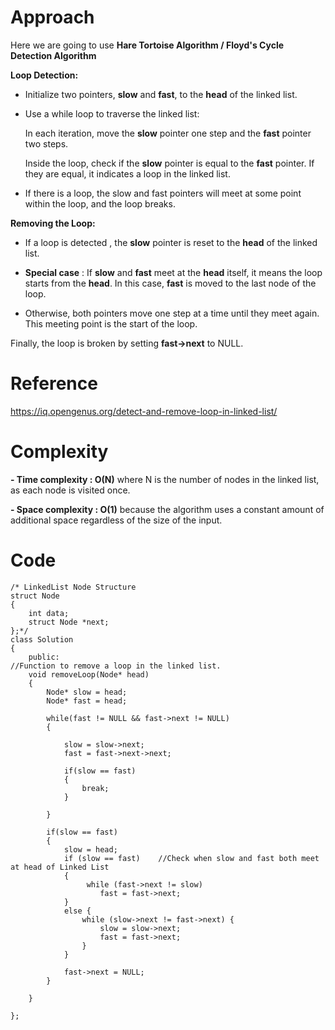 # Approach
Here we are going to use **Hare Tortoise Algorithm / Floyd's Cycle Detection Algorithm** 

**Loop Detection:**

- Initialize two pointers, **slow** and **fast**, to the **head** of the linked list.

- Use a while loop to traverse the linked list:

  In each iteration, move the **slow** pointer one step and the **fast** pointer two steps.

  Inside the loop, check if the **slow** pointer is equal to the **fast** pointer. If they are equal, it indicates a loop in the linked list.

- If there is a loop, the slow and fast pointers will meet at some point within the loop, and the loop breaks.

**Removing the Loop:**

- If a loop is detected , the **slow** pointer is reset to the **head** of the linked list.

- **Special case** : If **slow** and **fast** meet at the **head** itself, it means the loop starts from the **head**. In this case, **fast** is moved to the last node of the loop.

- Otherwise, both pointers move one step at a time until they meet again. This meeting point is the start of the loop.

Finally, the loop is broken by setting **fast->next** to NULL.

# Reference

https://iq.opengenus.org/detect-and-remove-loop-in-linked-list/

# Complexity
**- Time complexity : O(N)**
where N is the number of nodes in the linked list, as each node is visited once.

**- Space complexity : O(1)**
because the algorithm uses a constant amount of additional space regardless of the size of the input.

# Code
```
/* LinkedList Node Structure
struct Node
{
    int data;
    struct Node *next;
};*/
class Solution
{
    public:
//Function to remove a loop in the linked list.
    void removeLoop(Node* head)
    {
        Node* slow = head;
        Node* fast = head;

        while(fast != NULL && fast->next != NULL)
        {
            
            slow = slow->next;
            fast = fast->next->next;
            
            if(slow == fast)
            {
                break;
            }
                
        }
        
        if(slow == fast)
        {
            slow = head;
            if (slow == fast)    //Check when slow and fast both meet at head of Linked List
            {
                 while (fast->next != slow)
                    fast = fast->next;
            }
            else {
                while (slow->next != fast->next) {
                    slow = slow->next;
                    fast = fast->next;
                }
            }
        
            fast->next = NULL;
        }
        
    }
    
};
```
